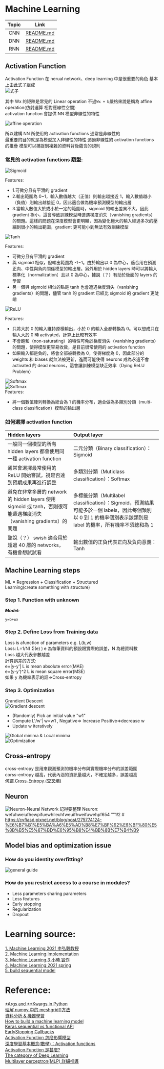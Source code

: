 # Machine Learning

| Topic |                               Link                               |
| :---: | :--------------------------------------------------------------: |
|  CNN  | [README.md](<./Convolutional%20Neural%20Network(CNN)/README.md>) |
|  DNN  |     [README.md](<./Deep%20Neural%20Network(DNN)/README.md>)      |
|  RNN  |   [README.md](<./Recurrent%20Neural%20Network(RNN)/README.md>)   |

## Activation Function

Activation Function 在 nerual network、deep learning 中是很重要的角色 基本上由此式子組成  
![式子](./images/式子.png)

其中 Wx 的矩陣是常見的 Linear operation 不過`Wx + b`嚴格來說是稱為 affine operation(仿射運算 相對應線性空間)  
activation function 會提供 NN 模型非線性的特性

![affine operation](./images/affine%20operation.png)

所以建構 NN 所使用的 activation functions 通常是非線性的  
最重要的目的就是為模型加入非線性的特性 透過非線性的 activation functions 的推疊 模型可以捕捉到複雜的資料背後蘊含的規則

### 常見的 activation functions 類型:

![Sigmoid](./images/Sigmoid%20Function.png)

Features:

- 1.可微分且有平滑的 gradient
- 2.輸出範圍為 0~1，輸入數值越大（正值）則輸出越接近 1，輸入數值越小（負值）則輸出越接近 0，因此適合做為機率預測模型的輸出層
- 3.當輸入數值大於或小於一定的範圍時，sigmoid 的輸出差異不大，因此 gradient 極小，這會導致訓練模型時遭遇梯度消失（vanishing gradients）的問題。這樣的問題在深度模型會更明顯，因為變化極大的輸入經過多次的壓縮到很小的輸出範圍，gradient 更可能小到無法有效訓練模型

![Tanh](./images/Tanh%20function.png)

Features:

- 可微分且有平滑的 gradient
- 與 sigmoid 相似，但輸出範圍為 -1~1。由於輸出以 0 為中心，適合用在預測正向、中性與負向關係模型的輸出層。另外用於 hidden layers 時可以將輸入標準化（normalization）且以 0 為中心，據說（？）有助於後面的 layers 的學習
- 另一個與 sigmoid 相似的點是 tanh 也會遭遇梯度消失（vanishing gradients）的問題，儘管 tanh 的 gradient 已經比 sigmoid 的 gradient 更陡峭

![ReLU](./images/ReLU%20function.png)

Features:

- 只將大於 0 的輸入維持原樣輸出，小於 0 的輸入全都轉換為 0。可以想成只在輸入大於 0 時 activated，計算上比較有效率
- 不會飽和（non-saturating）的特性可免於梯度消失（vanishing gradients）的問題，使得模型更容易收斂，是目前很常使用的 activation function
- 如果輸入都是負的，將會全部被轉換為 0，使得梯度為 0，因此部分的 weights 和 biases 就無法被更新，進而可能使得 neurons 成為永遠不會 activated 的 dead neurons，這會讓訓練模型缺乏效率（Dying ReLU Problem）

![Softmax](./images/Softmax%20function.png)  
![Softmax](./images/Softmax%20function%202.png)  
Features:

- 將一個數值陣列轉換為總合為 1 的機率分布，適合做為多類別分類（multi-class classification）模型的輸出層

### 如何選擇 activation function

| Hidden layers                                                                                                       | Output layer                                                                                                                                                   |
| :------------------------------------------------------------------------------------------------------------------ | :------------------------------------------------------------------------------------------------------------------------------------------------------------- |
| 一般同一個模型的所有 hidden layers 都會使用同一種 activation function                                               | 二元分類（Binary classification）：Sigmoid                                                                                                                     |
| 通常會選擇最常使用的 ReLU 開始嘗試，視是否達到預期成果再進行調整                                                    | 多類別分類（Muticlass classification）：Softmax                                                                                                                |
| 避免在非常多層的 network 的 hidden layers 使用 sigmoid 或 tanh，否則很可能遭遇梯度消失（vanishing gradients）的問題 | 多標籤分類（Multilabel classification）：Sigmoid，預測結果可能多於一個 labels，因此每個類別以 0 到 1 的機率個別表示該類別是 label 的機率，所有機率不須總和為 1 |
| 聽說（？） swish 適合用於超過 40 層的 networks，有機會想試試看                                                      | 輸出數值的正負代表正向及負向意義：Tanh                                                                                                                         |

## Machine Learning steps

ML = Regression + Classification + Structured  
Learning(create something with structure)

### Step 1. Function with unknown

**_Model:_**

```
y=b+wx
```

### Step 2. Define Loss from Training data

Loss is afunction of parameters e.g. L(b,w)  
 Loss: L=1/N( Σ(e) ) e 為每筆資料的預設跟實際的誤差，N 為總資料數  
 Loss 越大代表參數越差  
 計算誤差的方式:  
 e=|y-y'| L is mean absolute error(MAE)  
 e=(y-y')^2 L is mean square error(MSE)  
 如果 y 為機率表示的話=>Cross-entropy

### Step 3. Optimization

Grandient Descent  
 ![Gradient descent](./images/Gradient%20descent.png "Gradient descent")

- (Randomly) Pick an initial value "w1"
- Compute L'/w'| w=w1 , Negative=> Increase Positive=>decrease w
- Update w iteratively

![Global minima & Local minima](./images/Global%20minima%20&%20Local%20minima.png "Global minima & Local minima")  
![Optimization](./images/Optimization.png "Optimization")

## Cross-entropy

cross-entropy 是用來觀測預測的機率分布與實際機率分布的誤差範圍  
corss-entropy 越高，代表內涵的資訊量越大，不確定越多，誤差越高  
[何謂 Cross-Entropy (交叉熵)](https://r23456999.medium.com/%E4%BD%95%E8%AC%82-cross-entropy-%E4%BA%A4%E5%8F%89%E7%86%B5-b6d4cef9189d)

## Neuron

![Neuron-Neural Network](./images/Neuron-Neural%20Network.png "Neuron-Neural Network")
記得要整理 Neuron: wefuhweiufhewpifuewhileuhfweuifhweifuwehpf654
""1!2 #
https://cvfiasd.pixnet.net/blog/post/275774124-%E6%B7%B1%E5%BA%A6%E5%AD%B8%E7%BF%92%E6%BF%80%E5%8B%B5%E5%87%BD%E6%95%B8%E4%BB%8B%E7%B4%B9

## Model bias and optimization issue

### How do you identity overfitting?

![general guide](./images/General%20guide.png "general guide")

### How do you restrict access to a course in modules?

- Less parameters sharing parameters
- Less features
- Early stopping
- Regularization
- Dropout

# Learning source:

[1. Machine Learning 2021 李弘毅教授](https://www.youtube.com/@HungyiLeeNTU)  
[2. Machine Learning Implementation](https://www.tutorialspoint.com/machine_learning/machine_learning_implementing.htm)  
[3. Machine Learning 3 小時 實作](https://www.youtube.com/watch?v=wm9yR1VspPs)  
[4. Machine Learning 2021 spring](https://speech.ee.ntu.edu.tw/~hylee/ml/2021-spring.php)  
[5. build sequential model](https://ithelp.ithome.com.tw/articles/10224345)

# Reference:

[\*Args and \*\*Kwargs in Python](https://www.youtube.com/watch?v=4jBJhCaNrWU&t=19s)  
[理解 numpy 中的 meshgrid()方法](https://wangyeming.github.io/2018/11/12/numpy-meshgrid/)  
[資料分析 & 機器學習](https://medium.com/jameslearningnote/%E8%B3%87%E6%96%99%E5%88%86%E6%9E%90-%E6%A9%9F%E5%99%A8%E5%AD%B8%E7%BF%92-%E7%AC%AC2-2%E8%AC%9B-%E5%A6%82%E4%BD%95%E7%8D%B2%E5%8F%96%E8%B3%87%E6%96%99-google-map-api-beb7c88dc4e3)  
[How to build a machine learning model](https://towardsdatascience.com/how-to-build-a-machine-learning-model-439ab8fb3fb1)  
[Keras sequential vs functional API](https://www.youtube.com/watch?v=EvGS3VAsG4Y)  
[EarlyStopping Callbacks](https://cynthiachuang.github.io/EarlyStopping-Callback/)  
[Activation Function 怎麼影響模型](https://yuehhua.github.io/2018/07/27/activation-function/)  
[深度學習基本概念(數學)：Activation functions ](https://medium.com/@yingyuchentw003/%E6%B7%B1%E5%BA%A6%E5%AD%B8%E7%BF%92%E5%9F%BA%E6%9C%AC%E6%A6%82%E5%BF%B5-activation-functions-8d890d650e8a)  
[Activation Function 是甚麼?](https://medium.com/%E6%B7%B1%E6%80%9D%E5%BF%83%E6%80%9D/ml08-activation-function-%E6%98%AF%E4%BB%80%E9%BA%BC-15ec78fa1ce4)  
[The category of Deep Learning](https://ithelp.ithome.com.tw/articles/10217967)  
[Multilayer perceptron(MLP) 詳細推導](https://hackmd.io/@wayne0509/ryTVXpmMw)
